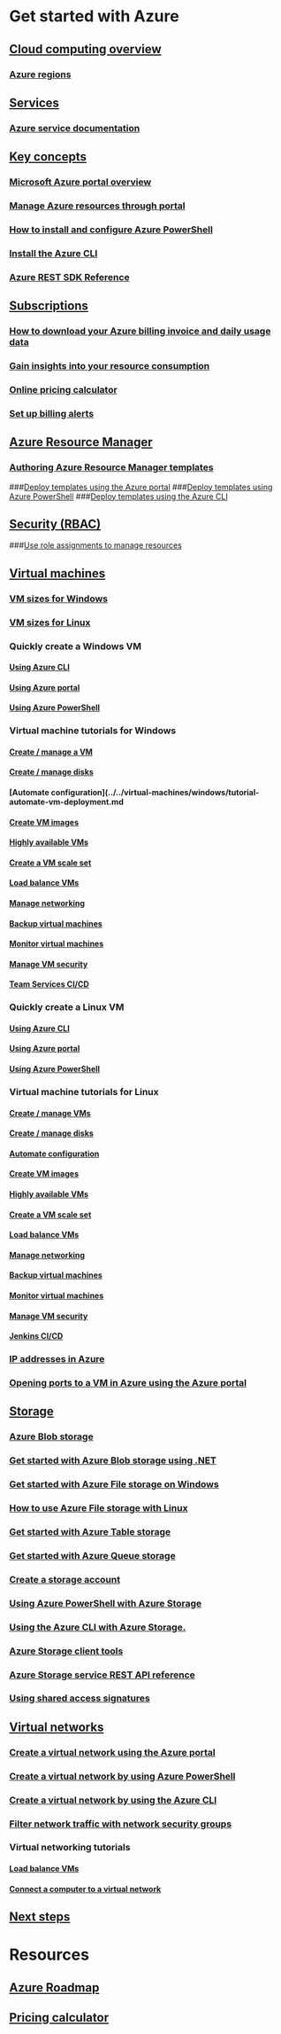 # Get started with Azure
## [Cloud computing overview](azure-operations-guide.md#cloud-computing-overview)
### [Azure regions](https://azure.microsoft.com/regions/)
## [Services](azure-operations-guide.md#azure-services)
### [Azure service documentation](https://docs.microsoft.com/azure)
## [Key concepts](azure-operations-guide.md#azure-key-concepts)
### [Microsoft Azure portal overview](https://azure.microsoft.com/documentation/articles/azure-portal-overview/) 
### [Manage Azure resources through portal](https://docs.microsoft.com/azure/azure-portal/resource-group-portal)
### [How to install and configure Azure PowerShell](/powershell/azure/install-azurerm-ps)
### [Install the Azure CLI](/cli/azure/install-azure-cli.md?toc=%2fazure%2fguides%2foperations%2ftoc.json)
### [Azure REST SDK Reference](https://docs.microsoft.com/rest/api/index)

## [Subscriptions](azure-operations-guide.md#azure-subscriptions)
### [How to download your Azure billing invoice and daily usage data](../../billing/billing-download-azure-invoice-daily-usage-date.md?toc=%2fazure%2fguides%2foperations%2ftoc.json)
### [Gain insights into your resource consumption](../../billing/billing-usage-rate-card-overview.md?toc=%2fazure%2fguides%2foperations%2ftoc.json)
### [Online pricing calculator](http://azure.microsoft.com/pricing/calculator)
### [Set up billing alerts](../../billing/billing-set-up-alerts.md?toc=%2fazure%2fguides%2foperations%2ftoc.json)

## [Azure Resource Manager](azure-operations-guide.md#azure-resource-manager)

### [Authoring Azure Resource Manager templates](../../resource-group-authoring-templates.md?toc=%2fazure%2fguides%2foperations%2ftoc.json)
###[Deploy templates using the Azure portal](../../azure-resource-manager/resource-group-template-deploy-portal.md?toc=%2fazure%2fguides%2foperations%2ftoc.json)
###[Deploy templates using Azure PowerShell](../../azure-resource-manager/resource-group-template-deploy.md?toc=%2fazure%2fguides%2foperations%2ftoc.json)
###[Deploy templates using the Azure CLI](../../azure-resource-manager/resource-group-template-deploy-cli.md?toc=%2fazure%2fguides%2foperations%2ftoc.json)

## [Security (RBAC)](azure-operations-guide.md#security-of-azure-resource)
###[Use role assignments to manage resources](../../active-directory/role-based-access-control-configure.md?toc=%2fazure%2fguides%2foperations%2ftoc.json)

## [Virtual machines](azure-operations-guide.md#azure-virtual-machines)
### [VM sizes for Windows](../../virtual-machines/windows/sizes.md?toc=%2fazure%2fguides%2foperations%2ftoc.json) 
### [VM sizes for Linux](../../virtual-machines/linux/sizes.md?toc=%2fazure%2fguides%2foperations%2ftoc.json)


### Quickly create a Windows VM
#### [Using Azure CLI](../../virtual-machines/windows/quick-create-cli.md?toc=%2fazure%2fguides%2foperations%2ftoc.json)
#### [Using Azure portal](../../virtual-machines/windows/quick-create-portal.md?toc=%2fazure%2fguides%2foperations%2ftoc.json)
#### [Using Azure PowerShell](../../virtual-machines/windows/quick-create-powershell.md?toc=%2fazure%2fguides%2foperations%2ftoc.json)
### Virtual machine tutorials for Windows
#### [Create / manage a VM](../../virtual-machines/windows/tutorial-manage-vm.md?toc=%2fazure%2fguides%2foperations%2ftoc.json)
#### [Create / manage disks](../../virtual-machines/windows/tutorial-manage-data-disk.md?toc=%2fazure%2fguides%2foperations%2ftoc.json)
#### [Automate configuration](../../virtual-machines/windows/tutorial-automate-vm-deployment.md
#### [Create VM images](../../virtual-machines/windows/tutorial-custom-images.md?toc=%2fazure%2fguides%2foperations%2ftoc.json)
#### [Highly available VMs](../../virtual-machines/windows/tutorial-availability-sets.md?toc=%2fazure%2fguides%2foperations%2ftoc.json)
#### [Create a VM scale set](../../virtual-machines/windows/tutorial-create-vmss.md?toc=%2fazure%2fguides%2foperations%2ftoc.json)
#### [Load balance VMs](../../virtual-machines/windows/tutorial-load-balancer.md?toc=%2fazure%2fguides%2foperations%2ftoc.json)
#### [Manage networking](../../virtual-machines/windows/tutorial-virtual-network.md?toc=%2fazure%2fguides%2foperations%2ftoc.json)
#### [Backup virtual machines](../../virtual-machines/windows/tutorial-backup-vms.md?toc=%2fazure%2fguides%2foperations%2ftoc.json)
#### [Monitor virtual machines](../../virtual-machines/windows/tutorial-monitoring.md?toc=%2fazure%2fguides%2foperations%2ftoc.json)
#### [Manage VM security](../../virtual-machines/windows/tutorial-azure-security.md?toc=%2fazure%2fguides%2foperations%2ftoc.json)
#### [Team Services CI/CD](../../virtual-machines/windows/tutorial-vsts-iis-cicd.md?toc=%2fazure%2fguides%2foperations%2ftoc.json)

### Quickly create a Linux VM
#### [Using Azure CLI](../../virtual-machines/linux/quick-create-cli.md?toc=%2fazure%2fguides%2foperations%2ftoc.json)
#### [Using Azure portal](../../virtual-machines/linux/quick-create-portal.md?toc=%2fazure%2fguides%2foperations%2ftoc.json)
#### [Using Azure PowerShell](../../virtual-machines/linux/quick-create-powershell.md?toc=%2fazure%2fguides%2foperations%2ftoc.json)
### Virtual machine tutorials for Linux
#### [Create / manage VMs](../../virtual-machines/linux/tutorial-manage-vm.md?toc=%2fazure%2fguides%2foperations%2ftoc.json)
#### [Create / manage disks](../../virtual-machines/linux/tutorial-manage-disks.md?toc=%2fazure%2fguides%2foperations%2ftoc.json)
#### [Automate configuration](../../virtual-machines/linux/tutorial-automate-vm-deployment.md?toc=%2fazure%2fguides%2foperations%2ftoc.json)
#### [Create VM images](../../virtual-machines/linux/tutorial-custom-images.md?toc=%2fazure%2fguides%2foperations%2ftoc.json)
#### [Highly available VMs](../../virtual-machines/linux/tutorial-availability-sets.md?toc=%2fazure%2fguides%2foperations%2ftoc.json)
#### [Create a VM scale set](../../virtual-machines/linux/tutorial-create-vmss.md?toc=%2fazure%2fguides%2foperations%2ftoc.json)
#### [Load balance VMs](../../virtual-machines/linux/tutorial-load-balancer.md?toc=%2fazure%2fguides%2foperations%2ftoc.json)
#### [Manage networking](../../virtual-machines/linux/tutorial-virtual-network.md?toc=%2fazure%2fguides%2foperations%2ftoc.json)
#### [Backup virtual machines](../../virtual-machines/linux/tutorial-backup-vms.md?toc=%2fazure%2fguides%2foperations%2ftoc.json)
#### [Monitor virtual machines](../../virtual-machines/linux/tutorial-monitoring.md?toc=%2fazure%2fguides%2foperations%2ftoc.json)
#### [Manage VM security](../../virtual-machines/linux/tutorial-azure-security.md?toc=%2fazure%2fguides%2foperations%2ftoc.json)
#### [Jenkins CI/CD](../../virtual-machines/linux/tutorial-jenkins-github-docker-cicd.md?toc=%2fazure%2fguides%2foperations%2ftoc.json)

### [IP addresses in Azure](../../virtual-network/virtual-network-ip-addresses-overview-arm.md?toc=%2fazure%2fguides%2foperations%2ftoc.json)
### [Opening ports to a VM in Azure using the Azure portal](../../virtual-machines/windows/nsg-quickstart-portal.md?toc=%2fazure%2fguides%2foperations%2ftoc.json)

## [Storage](azure-operations-guide.md#azure-storage)

### [Azure Blob storage](../../storage/blobs/storage-blob-storage-tiers.md?toc=%2fazure%2fguides%2foperations%2ftoc.json)
### [Get started with Azure Blob storage using .NET](../../storage/blobs/storage-dotnet-how-to-use-blobs.md?toc=%2fazure%2fguides%2foperations%2ftoc.json)
### [Get started with Azure File storage on Windows](../../storage/files/storage-how-to-use-files-windows.md?toc=%2fazure%2fguides%2foperations%2ftoc.json) 
### [How to use Azure File storage with Linux](../../storage/files/storage-how-to-use-files-linux.md?toc=%2fazure%2fguides%2foperations%2ftoc.json)
### [Get started with Azure Table storage](../../cosmos-db/table-storage-how-to-use-dotnet.md?toc=%2fazure%2fguides%2foperations%2ftoc.json)
### [Get started with Azure Queue storage](../../storage/queues/storage-dotnet-how-to-use-queues.md?toc=%2fazure%2fguides%2foperations%2ftoc.json)
### [Create a storage account](../../storage/common/storage-create-storage-account.md#create-a-storage-account)
### [Using Azure PowerShell with Azure Storage](../../storage/common/storage-powershell-guide-full.md?toc=%2fazure%2fguides%2foperations%2ftoc.json)
### [Using the Azure CLI with Azure Storage.](../../storage/common/storage-azure-cli.md?toc=%2fazure%2fguides%2foperations%2ftoc.json)
### [Azure Storage client tools](../../storage/common/storage-explorers.md?toc=%2fazure%2fguides%2foperations%2ftoc.json)
### [Azure Storage service REST API reference](/rest/api/storageservices/Azure-Storage-Services-REST-API-Reference)
### [Using shared access signatures](../../storage/common/storage-dotnet-shared-access-signature-part-1.md?toc=%2fazure%2fguides%2foperations%2ftoc.json)



## [Virtual networks](azure-operations-guide.md#azure-virtual-network)
### [Create a virtual network using the Azure portal](../../virtual-network/virtual-networks-create-vnet-arm-pportal.md?toc=%2fazure%2fguides%2foperations%2ftoc.json)
### [Create a virtual network by using Azure PowerShell](../../virtual-network/virtual-networks-create-vnet-arm-ps.md?toc=%2fazure%2fguides%2foperations%2ftoc.json)
### [Create a virtual network by using the Azure CLI](../../virtual-network/virtual-networks-create-vnet-arm-cli.md?toc=%2fazure%2fguides%2foperations%2ftoc.json)
### [Filter network traffic with network security groups](../../virtual-network/virtual-networks-nsg.md?toc=%2fazure%2fguides%2foperations%2ftoc.json)
### Virtual networking tutorials
#### [Load balance VMs](../../virtual-machines/linux/tutorial-load-balance-nodejs.md?toc=%2fazure%2fguides%2foperations%2ftoc.json)
#### [Connect a computer to a virtual network](../../vpn-gateway/vpn-gateway-howto-point-to-site-resource-manager-portal.md?toc=%2fazure%2fguides%2foperations%2ftoc.json)

## [Next steps](azure-operations-guide.md#next-steps)
# Resources
## [Azure Roadmap](https://azure.microsoft.com/roadmap/)
## [Pricing calculator](https://azure.microsoft.com/pricing/calculator/)
